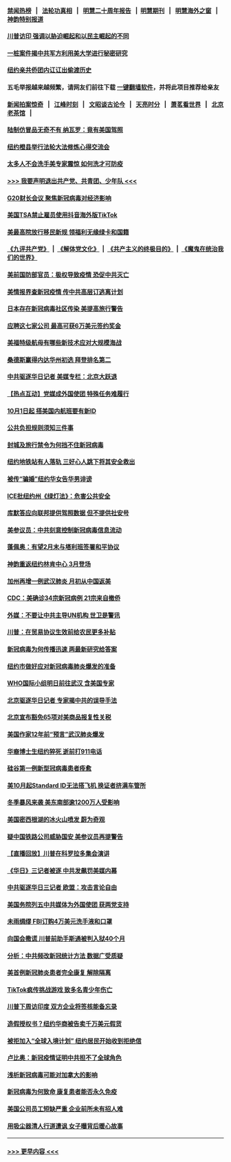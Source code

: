#### [禁闻热榜](热点新闻.md?=0)  &nbsp;&nbsp;|&nbsp;&nbsp; [法轮功真相](https://github.com/gfw-breaker/truth/blob/master/README.md?=0) &nbsp;&nbsp;|&nbsp;&nbsp; [明慧二十周年报告](https://github.com/gfw-breaker/mh-reports/blob/master/README.md?=0) &nbsp;&nbsp;|&nbsp;&nbsp;[明慧期刊](https://github.com/gfw-breaker/mh-qikan) &nbsp;&nbsp;|&nbsp;&nbsp; [明慧海外之窗](https://github.com/gfw-breaker/mh-news/blob/master/README.md?=0) &nbsp;&nbsp;|&nbsp;&nbsp; [神韵特别报道](https://github.com/gfw-breaker/mh-news/blob/master/shenyun.md?=0)
#### [川普访印 强调以胁迫崛起和以民主崛起的不同](../pages/nsc412/n11891855.md?t=02242131) 
#### [一桩案件揭中共军方利用美大学进行秘密研究](../pages/nsc412/n11891206.md?t=02242131) 
#### [纽约亲共侨团内讧讧出偷渡历史](../pages/nsc412/n11891235.md?t=02242131) 
#### 五毛举报越来越频繁，请网友们前往下载 [一键翻墙软件](https://github.com/gfw-breaker/ssr-accounts)，并将此项目推荐给亲友
#### [新闻拍案惊奇](https://github.com/gfw-breaker/banned-news/blob/master/pages/link4.md) &nbsp;&nbsp;|&nbsp;&nbsp; [江峰时刻](https://github.com/gfw-breaker/banned-news/blob/master/pages/link4.md) &nbsp;&nbsp;|&nbsp;&nbsp; [文昭谈古论今](https://github.com/gfw-breaker/banned-news/blob/master/pages/link4.md) &nbsp;&nbsp;|&nbsp;&nbsp; [天亮时分](https://github.com/gfw-breaker/banned-news/blob/master/pages/link4.md) &nbsp;&nbsp;|&nbsp;&nbsp; [萧茗看世界](https://github.com/gfw-breaker/banned-news/blob/master/pages/link4.md) &nbsp;&nbsp;|&nbsp;&nbsp; [北京老茶馆](https://github.com/gfw-breaker/banned-news/blob/master/pages/link4.md) &nbsp;&nbsp;|&nbsp;&nbsp; 
#### [陆制仿冒品无奇不有 纳瓦罗：竟有美国驾照](../pages/nsc412/n11890953.md?t=02242131) 
#### [纽约橙县举行法轮大法修炼心得交流会](../pages/nsc412/n11890760.md?t=02242131) 
#### [太多人不会洗手美专家震惊 如何洗才可防疫](../pages/nsc412/n11875866.md?t=02242131) 
#### [>>> 我要声明退出共产党、共青团、少年队 <<<](https://github.com/begood0513/goodnews/blob/master/quit/letter.md) 
#### [G20财长会议 聚焦新冠病毒对经济影响](../pages/nsc412/n11890400.md?t=02242131) 
#### [美国TSA禁止雇员使用抖音海外版TikTok](../pages/nsc412/n11890500.md?t=02242131) 
#### [美最高院放行移民新规 领福利无缘绿卡和国籍](../pages/nsc412/n11889500.md?t=02242131) 
#### [《九评共产党》](https://github.com/begood0513/9ping.md/blob/master/README.md) &nbsp;|&nbsp; [《解体党文化》](../../../../jtdwh.md/blob/master/README.md)  &nbsp;|&nbsp; [《共产主义的终极目的》](../../../../gczydzjmd.md/blob/master/README.md) &nbsp;|&nbsp; [《魔鬼在统治我们的世界》](../../../../mgztzwmdsj.md/blob/master/README.md) 
#### [美前国防部官员：极权导致疫情 恐促中共灭亡](../pages/nsc412/n11889092.md?t=02242131) 
#### [美情报界查新冠疫情 传中共高层订逃离计划](../pages/nsc412/n11888161.md?t=02242131) 
#### [日本存在新冠病毒社区传染 美提高旅行警告](../pages/nsc412/n11889917.md?t=02242131) 
#### [应聘这七家公司 最高可获6万美元签约奖金](../pages/nsc412/n11879446.md?t=02242131) 
#### [美福特级航母有哪些新技术应对大规模海战](../pages/nsc412/n11882087.md?t=02242131) 
#### [桑德斯赢得内达华州初选 拜登排名第二](../pages/nsc412/n11888760.md?t=02242131) 
#### [中共驱逐华日记者 美媒专栏：北京大跃退](../pages/nsc412/n11888453.md?t=02242131) 
#### [【热点互动】党媒成外国使团 特殊任务难履行](../pages/nsc412/n11888306.md?t=02242131) 
#### [10月1日起 搭美国内航班要有新ID](../pages/nsc412/n11888243.md?t=02242131) 
#### [公共负担规则须知三件事](../pages/nsc412/n11888123.md?t=02242131) 
#### [封城及旅行禁令为何挡不住新冠病毒](../pages/nsc412/n11888067.md?t=02242131) 
#### [纽约地铁站有人落轨   三好心人跳下将其安全救出](../pages/nsc412/n11888088.md?t=02242131) 
#### [被传“骗婚”纽约华女告华男诽谤](../pages/nsc412/n11887303.md?t=02242131) 
#### [ICE批纽约州《绿灯法》：危害公共安全](../pages/nsc412/n11887285.md?t=02242131) 
#### [库默答应向联邦提供驾照数据 但不提供社安号](../pages/nsc412/n11887269.md?t=02242131) 
#### [美参议员：中共刻意控制新冠病毒信息流动](../pages/nsc412/n11887949.md?t=02242131) 
#### [蓬佩奥：有望2月末与塔利班签署和平协议](../pages/nsc412/n11887248.md?t=02242131) 
#### [神韵重返纽约林肯中心 3月登场](../pages/nsc412/n11885013.md?t=02242131) 
#### [加州再增一例武汉肺炎 月初从中国返美](../pages/nsc412/n11886929.md?t=02242131) 
#### [CDC：美确诊34宗新冠病例 21宗来自撤侨](../pages/nsc412/n11886795.md?t=02242131) 
#### [外媒：不要让中共主导UN机构 世卫是警讯](../pages/nsc412/n11886401.md?t=02242131) 
#### [川普：在贸易协议生效前给农民更多补贴](../pages/nsc412/n11886549.md?t=02242131) 
#### [新冠病毒为何传播迅速 两最新研究给答案](../pages/nsc412/n11886505.md?t=02242131) 
#### [纽约市做好应对新冠病毒肺炎爆发的准备](../pages/nsc412/n11885019.md?t=02242131) 
#### [WHO国际小组明日前往武汉 含美国专家](../pages/nsc412/n11886380.md?t=02242131) 
#### [北京驱逐华日记者 专家揭中共的误导手法](../pages/nsc412/n11886124.md?t=02242131) 
#### [北京宣布豁免65项对美商品报复性关税](../pages/nsc412/n11885960.md?t=02242131) 
#### [美国作家12年前“预言”武汉肺炎爆发](../pages/nsc412/n11885487.md?t=02242131) 
#### [华裔博士生纽约猝死  逝前打911电话](../pages/nsc412/n11885007.md?t=02242131) 
#### [硅谷第一例新型冠病毒患者痊愈](../pages/nsc412/n11885163.md?t=02242131) 
#### [美10月起Standard ID无法搭飞机  换证者挤满车管所](../pages/nsc412/n11885036.md?t=02242131) 
#### [冬季暴风来袭 美东南部逾1200万人受影响](../pages/nsc412/n11884620.md?t=02242131) 
#### [美国密西根湖的冰火山喷发 蔚为奇观](../pages/nsc412/n11884842.md?t=02242131) 
#### [疑中国铁路公司威胁国安 美参议员再提警告](../pages/nsc412/n11884300.md?t=02242131) 
#### [【直播回放】川普在科罗拉多集会演讲](../pages/nsc412/n11883640.md?t=02242131) 
#### [《华日》三记者被逐 中共发飙罚美媒内幕](../pages/nsc412/n11884184.md?t=02242131) 
#### [中共驱逐华日三记者 欧盟：攻击言论自由](../pages/nsc412/n11884179.md?t=02242131) 
#### [美国务院列五中共媒体为外国使团 获两党支持](../pages/nsc412/n11883954.md?t=02242131) 
#### [未雨绸缪 FBI订购4万美元洗手液和口罩](../pages/nsc412/n11883960.md?t=02242131) 
#### [向国会撒谎 川普前助手斯通被判入狱40个月](../pages/nsc412/n11883930.md?t=02242131) 
#### [分析：中共频改新冠统计方法 数据广受质疑](../pages/nsc412/n11883875.md?t=02242131) 
#### [美首例新冠肺炎患者完全康复 解除隔离](../pages/nsc412/n11883754.md?t=02242131) 
#### [TikTok疯传挑战游戏 致多名青少年伤亡](../pages/nsc412/n11883598.md?t=02242131) 
#### [川普下周访印度 双方企业将签核能备忘录](../pages/nsc412/n11883604.md?t=02242131) 
#### [造假授权书？纽约华商被告卖千万美元假货](../pages/nsc412/n11882429.md?t=02242131) 
#### [被拒加入“全球入境计划”  纽约居民开始收到拒绝信](../pages/nsc412/n11882417.md?t=02242131) 
#### [卢比奥：新冠疫情证明中共担不了全球角色](../pages/nsc412/n11881340.md?t=02242131) 
#### [浅析新冠病毒可能对加拿大的影响](../pages/nsc412/n11879775.md?t=02242131) 
#### [新冠病毒为何致命 康复患者能否永久免疫](../pages/nsc412/n11881488.md?t=02242131) 
#### [美国公司员工短缺严重 企业前所未有招人难](../pages/nsc412/n11881792.md?t=02242131) 
#### [用吸尘器清人行道遭讽 女子曝背后暖心故事](../pages/nsc412/n11881702.md?t=02242131) 

----
#### [ >>> 更早内容 <<< ](../indexes/nsc412-earlier.md)
